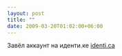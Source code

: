 ```yaml
---
layout: post
title: ""
date: 2009-03-20T01:02:00+06:00
---
```


<div class='post'>
Завёл аккаунт на иденти.ке
<a href="http://identi.ca/uthark">identi.ca</a></div>
